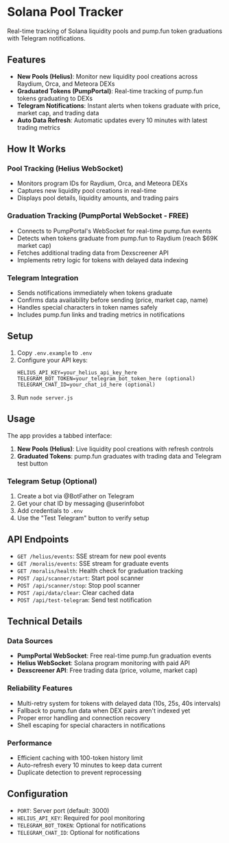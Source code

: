 # Solana Pool Tracker

Real-time tracking of Solana liquidity pools and pump.fun token graduations with Telegram notifications.

## Features

- **New Pools (Helius)**: Monitor new liquidity pool creations across Raydium, Orca, and Meteora DEXs
- **Graduated Tokens (PumpPortal)**: Real-time tracking of pump.fun tokens graduating to DEXs
- **Telegram Notifications**: Instant alerts when tokens graduate with price, market cap, and trading data
- **Auto Data Refresh**: Automatic updates every 10 minutes with latest trading metrics

## How It Works

### Pool Tracking (Helius WebSocket)
- Monitors program IDs for Raydium, Orca, and Meteora DEXs
- Captures new liquidity pool creations in real-time
- Displays pool details, liquidity amounts, and trading pairs

### Graduation Tracking (PumpPortal WebSocket - FREE)
- Connects to PumpPortal's WebSocket for real-time pump.fun events
- Detects when tokens graduate from pump.fun to Raydium (reach $69K market cap)
- Fetches additional trading data from Dexscreener API
- Implements retry logic for tokens with delayed data indexing

### Telegram Integration
- Sends notifications immediately when tokens graduate
- Confirms data availability before sending (price, market cap, name)
- Handles special characters in token names safely
- Includes pump.fun links and trading metrics in notifications

## Setup

1. Copy `.env.example` to `.env`
2. Configure your API keys:
   ```
   HELIUS_API_KEY=your_helius_api_key_here
   TELEGRAM_BOT_TOKEN=your_telegram_bot_token_here (optional)
   TELEGRAM_CHAT_ID=your_chat_id_here (optional)
   ```
3. Run `node server.js`

## Usage

The app provides a tabbed interface:

1. **New Pools (Helius)**: Live liquidity pool creations with refresh controls
2. **Graduated Tokens**: pump.fun graduates with trading data and Telegram test button

### Telegram Setup (Optional)
1. Create a bot via @BotFather on Telegram
2. Get your chat ID by messaging @userinfobot
3. Add credentials to `.env`
4. Use the "Test Telegram" button to verify setup

## API Endpoints

- `GET /helius/events`: SSE stream for new pool events
- `GET /moralis/events`: SSE stream for graduate events  
- `GET /moralis/health`: Health check for graduation tracking
- `POST /api/scanner/start`: Start pool scanner
- `POST /api/scanner/stop`: Stop pool scanner
- `POST /api/data/clear`: Clear cached data
- `POST /api/test-telegram`: Send test notification

## Technical Details

### Data Sources
- **PumpPortal WebSocket**: Free real-time pump.fun graduation events
- **Helius WebSocket**: Solana program monitoring with paid API
- **Dexscreener API**: Free trading data (price, volume, market cap)

### Reliability Features
- Multi-retry system for tokens with delayed data (10s, 25s, 40s intervals)
- Fallback to pump.fun data when DEX pairs aren't indexed yet
- Proper error handling and connection recovery
- Shell escaping for special characters in notifications

### Performance
- Efficient caching with 100-token history limit
- Auto-refresh every 10 minutes to keep data current
- Duplicate detection to prevent reprocessing

## Configuration

- `PORT`: Server port (default: 3000)
- `HELIUS_API_KEY`: Required for pool monitoring
- `TELEGRAM_BOT_TOKEN`: Optional for notifications
- `TELEGRAM_CHAT_ID`: Optional for notifications
